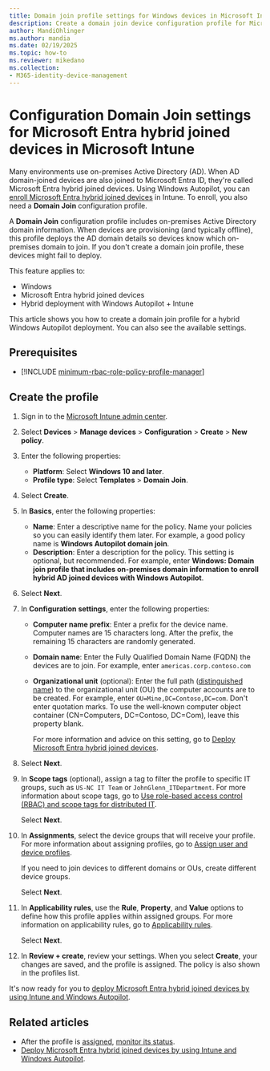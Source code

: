```yaml
---
title: Domain join profile settings for Windows devices in Microsoft Intune
description: Create a domain join device configuration profile for Microsoft Entra hybrid joined devices. Use this profile to deploy on-premises Active Directory domain information to devices provisioned with Windows Autopilot and Microsoft Intune.
author: MandiOhlinger
ms.author: mandia
ms.date: 02/19/2025
ms.topic: how-to
ms.reviewer: mikedano
ms.collection:
- M365-identity-device-management
---
```


# Configuration Domain Join settings for Microsoft Entra hybrid joined devices in Microsoft Intune

Many environments use on-premises Active Directory (AD). When AD domain-joined devices are also joined to Microsoft Entra ID, they're called Microsoft Entra hybrid joined devices. Using Windows Autopilot, you can [enroll Microsoft Entra hybrid joined devices](/autopilot/windows-autopilot-hybrid) in Intune. To enroll, you also need a **Domain Join** configuration profile.

A **Domain Join** configuration profile includes on-premises Active Directory domain information. When devices are provisioning (and typically offline), this profile deploys the AD domain details so devices know which on-premises domain to join. If you don't create a domain join profile, these devices might fail to deploy.

This feature applies to:

- Windows
- Microsoft Entra hybrid joined devices
- Hybrid deployment with Windows Autopilot + Intune

This article shows you how to create a domain join profile for a hybrid Windows Autopilot deployment. You can also see the available settings.

## Prerequisites

- [!INCLUDE [minimum-rbac-role-policy-profile-manager](../includes/minimum-rbac-role-policy-profile-manager.md)]

## Create the profile

1. Sign in to the [Microsoft Intune admin center](https://go.microsoft.com/fwlink/?linkid=2109431).
2. Select **Devices** > **Manage devices** > **Configuration** > **Create** > **New policy**.
3. Enter the following properties:

    - **Platform**: Select **Windows 10 and later**.
    - **Profile type**: Select **Templates** > **Domain Join**.

4. Select **Create**.
5. In **Basics**, enter the following properties:

    - **Name**: Enter a descriptive name for the policy. Name your policies so you can easily identify them later. For example, a good policy name is **Windows Autopilot domain join**.
    - **Description**: Enter a description for the policy. This setting is optional, but recommended. For example, enter **Windows: Domain join profile that includes on-premises domain information to enroll hybrid AD joined devices with Windows Autopilot**.

6. Select **Next**.
7. In **Configuration settings**, enter the following properties:

    - **Computer name prefix**: Enter a prefix for the device name. Computer names are 15 characters long. After the prefix, the remaining 15 characters are randomly generated.
    - **Domain name**: Enter the Fully Qualified Domain Name (FQDN) the devices are to join. For example, enter `americas.corp.contoso.com`
    - **Organizational unit** (optional): Enter the full path ([distinguished name](/windows/win32/ad/object-names-and-identities#distinguished-name)) to the organizational unit (OU) the computer accounts are to be created. For example, enter `OU=Mine,DC=Contoso,DC=com`. Don't enter quotation marks. To use the well-known computer object container (CN=Computers, DC=Contoso, DC=Com), leave this property blank.

      For more information and advice on this setting, go to [Deploy Microsoft Entra hybrid joined devices](/autopilot/windows-autopilot-hybrid).

8. Select **Next**.

9. In **Scope tags** (optional), assign a tag to filter the profile to specific IT groups, such as `US-NC IT Team` or `JohnGlenn_ITDepartment`. For more information about scope tags, go to [Use role-based access control (RBAC) and scope tags for distributed IT](../fundamentals/scope-tags.md).

    Select **Next**.

10. In **Assignments**, select the device groups that will receive your profile. For more information about assigning profiles, go to [Assign user and device profiles](device-profile-assign.md).

    If you need to join devices to different domains or OUs, create different device groups.

    Select **Next**.

11. In **Applicability rules**, use the **Rule**, **Property**, and **Value** options to define how this profile applies within assigned groups. For more information on applicability rules, go to [Applicability rules](device-profile-create.md#applicability-rules).

    Select **Next**.

12. In **Review + create**, review your settings. When you select **Create**, your changes are saved, and the profile is assigned. The policy is also shown in the profiles list.

It's now ready for you to [deploy Microsoft Entra hybrid joined devices by using Intune and Windows Autopilot](/autopilot/windows-autopilot-hybrid).

## Related articles

- After the profile is [assigned](device-profile-assign.md), [monitor its status](device-profile-monitor.md).
- [Deploy Microsoft Entra hybrid joined devices by using Intune and Windows Autopilot](/autopilot/windows-autopilot-hybrid).

